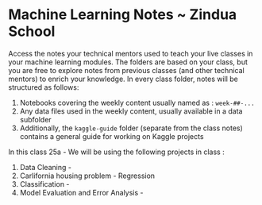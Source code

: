 # Machine Learning Notes ~ Zindua School
Access the notes your technical mentors used to teach your live classes in your machine learning modules. The folders are based on your class, but you are free to explore notes from previous classes (and other technical mentors) to enrich your knowledge. In every class folder, notes will be structured as follows:
1. Notebooks covering the weekly content usually named as : `week-##-...`
2. Any data files used in the weekly content, usually available in a data subfolder
3. Additionally, the `kaggle-guide` folder (separate from the class notes) contains a general guide for working on Kaggle projects

In this class 25a - We will be using the following projects in class : 
1. Data Cleaning - 
2. Carlifornia housing problem - Regression 
3. Classification - 
4. Model Evaluation and Error Analysis - 
